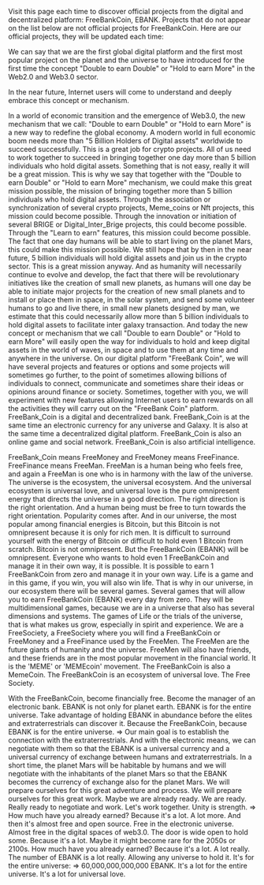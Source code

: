 Visit this page each time to discover official projects from the digital and decentralized platform: FreeBankCoin, EBANK. Projects that do not appear on the list below are not official projects for FreeBankCoin. Here are our official projects, they will be updated each time:



We can say that we are the first global digital platform and the first most popular project on the planet and the universe to have introduced for the first time the concept "Double to earn Double" or "Hold to earn More" in the Web2.0 and Web3.0 sector.

In the near future, Internet users will come to understand and deeply embrace this concept or mechanism.

In a world of economic transition and the emergence of Web3.0, the new mechanism that we call: "Double to earn Double" or "Hold to earn More" is a new way to redefine the global economy.
A modern world in full economic boom needs more than "5 Billion Holders of Digital assets" worldwide to succeed successfully. This is a great job for crypto projects. All of us need to work together to succeed in bringing together one day more than 5 billion individuals who hold digital assets. Something that is not easy, really it will be a great mission. This is why we say that together with the "Double to earn Double" or "Hold to earn More" mechanism, we could make this great mission possible, the mission of bringing together more than 5 billion individuals who hold digital assets. Through the association or synchronization of several crypto projects, Meme_coins or Nft projects, this mission could become possible. Through the innovation or initiation of several BRIGE or Digital_Inter_Brige projects, this could become possible. Through the "Learn to earn" features, this mission could become possible. The fact that one day humans will be able to start living on the planet Mars, this could make this mission possible. We still hope that by then in the near future, 5 billion individuals will hold digital assets and join us in the crypto sector. This is a great mission anyway. And as humanity will necessarily continue to evolve and develop, the fact that there will be revolutionary initiatives like the creation of small new planets, as humans will one day be able to initiate major projects for the creation of new small planets and to install or place them in space, in the solar system, and send some volunteer humans to go and live there, in small new planets designed by man, we estimate that this could necessarily allow more than 5 billion individuals to hold digital assets to facilitate inter galaxy transaction. And today the new concept or mechanism that we call "Double to earn Double" or "Hold to earn More" will easily open the way for individuals to hold and keep digital assets in the world of waves, in space and to use them at any time and anywhere in the universe. On our digital platform "FreeBank Coin", we will have several projects and features or options and some projects will sometimes go further, to the point of sometimes allowing billions of individuals to connect, communicate and sometimes share their ideas or opinions around finance or society. Sometimes, together with you, we will experiment with new features allowing Internet users to earn rewards on all the activities they will carry out on the "FreeBank Coin" platform. FreeBank_Coin is a digital and decentralized bank. FreeBank_Coin is at the same time an electronic currency for any universe and Galaxy. It is also at the same time a decentralized digital platform. FreeBank_Coin is also an online game and social network. FreeBank_Coin is also artificial intelligence.

FreeBank_Coin means FreeMoney and FreeMoney means FreeFinance. FreeFinance means FreeMan. FreeMan is a human being who feels free, and again a FreeMan is one who is in harmony with the law of the universe. The universe is the ecosystem, the universal ecosystem. And the universal ecosystem is universal love, and universal love is the pure omnipresent energy that directs the universe in a good direction. The right direction is the right orientation. And a human being must be free to turn towards the right orientation. Popularity comes after. And in our universe, the most popular among financial energies is Bitcoin, but this Bitcoin is not omnipresent because it is only for rich men. It is difficult to surround yourself with the energy of Bitcoin or difficult to hold even 1 Bitcoin from scratch. Bitcoin is not omnipresent. But the FreeBankCoin (EBANK) will be omnipresent. Everyone who wants to hold even 1 FreeBankCoin and manage it in their own way, it is possible. It is possible to earn 1 FreeBankCoin from zero and manage it in your own way. Life is a game and in this game, if you win, you will also win life. That is why in our universe, in our ecosystem there will be several games. Several games that will allow you to earn FreeBankCoin (EBANK) every day from zero. They will be multidimensional games, because we are in a universe that also has several dimensions and systems. The games of Life or the trials of the universe, that is what makes us grow, especially in spirit and experience. We are a FreeSociety, a FreeSociety where you will find a FreeBankCoin or FreeMoney and a FreeFinance used by the FreeMen. The FreeMen are the future giants of humanity and the universe. FreeMen will also have friends, and these friends are in the most popular movement in the financial world. It is the 'MEME' or 'MEMEcoin' movement. The FreeBankCoin is also a MemeCoin. The FreeBankCoin is an ecosystem of universal love. The Free Society.

With the FreeBankCoin, become financially free. Become the manager of an electronic bank. EBANK is not only for planet earth. EBANK is for the entire universe. Take advantage of holding EBANK in abundance before the elites and extraterrestrials can discover it. Because the FreeBankCoin, because EBANK is for the entire universe.
=> Our main goal is to establish the connection with the extraterrestrials. And with the electronic means, we can negotiate with them so that the EBANK is a universal currency and a universal currency of exchange between humans and extraterrestrials. In a short time, the planet Mars will be habitable by humans and we will negotiate with the inhabitants of the planet Mars so that the EBANK becomes the currency of exchange also for the planet Mars. We will prepare ourselves for this great adventure and process. We will prepare ourselves for this great work. Maybe we are already ready. We are ready. Really ready to negotiate and work. Let's work together. Unity is strength.
=> How much have you already earned? Because it's a lot. A lot more. And then it's almost free and open source. Free in the electronic universe. Almost free in the digital spaces of web3.0. The door is wide open to hold some. Because it's a lot. Maybe it might become rare for the 2050s or 2100s. How much have you already earned? Because it's a lot. A lot really. The number of EBANK is a lot really. Allowing any universe to hold it. It's for the entire universe:
=> 60,000,000,000,000 EBANK. It's a lot for the entire universe. It's a lot for universal love.

<!---
FreeBankCoin/FreeBankCoin is a ✨ special ✨ repository because its `README.md` (this file) appears on your GitHub profile.
You can click the Preview link to take a look at your changes.
--->
